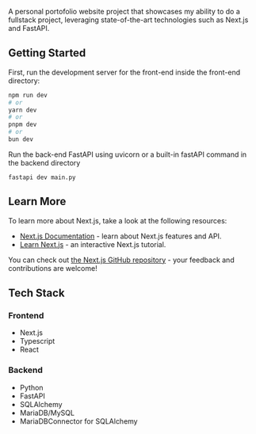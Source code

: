 A personal portofolio website project that showcases my ability to do a fullstack project, leveraging state-of-the-art technologies such as Next.js and FastAPI.

## Getting Started

First, run the development server for the front-end inside the front-end directory:

```bash
npm run dev
# or
yarn dev
# or
pnpm dev
# or
bun dev
```

Run the back-end FastAPI using uvicorn or a built-in fastAPI command in the backend directory

```
fastapi dev main.py
```

## Learn More

To learn more about Next.js, take a look at the following resources:

- [Next.js Documentation](https://nextjs.org/docs) - learn about Next.js features and API.
- [Learn Next.js](https://nextjs.org/learn) - an interactive Next.js tutorial.

You can check out [the Next.js GitHub repository](https://github.com/vercel/next.js/) - your feedback and contributions are welcome!

## Tech Stack

### Frontend

- Next.js
- Typescript
- React

### Backend

- Python
- FastAPI
- SQLAlchemy
- MariaDB/MySQL
- MariaDBConnector for SQLAlchemy
